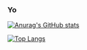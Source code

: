 
### Yo

[![Anurag's GitHub stats](https://github-readme-stats.vercel.app/api?username=cmspeedrunner&theme=cobalt)]([https://ideas.time.com/2013/01/18/was-aaron-swartz-really-killed-by-the-government/])

[![Top Langs](https://github-readme-stats.vercel.app/api/top-langs/?username=cmspeedrunner&layout=compact&theme=synthwave)](https://www.google.com/search?q=No%2C+really%2C+who+killed+Aaron+Swartz&rlz=1C1CHBF_enGB1042GB1042&oq=No%2C+really%2C+who+killed+Aaron+Swartz&aqs=chrome..69i57.25295j0j7&sourceid=chrome&ie=UTF-8)
